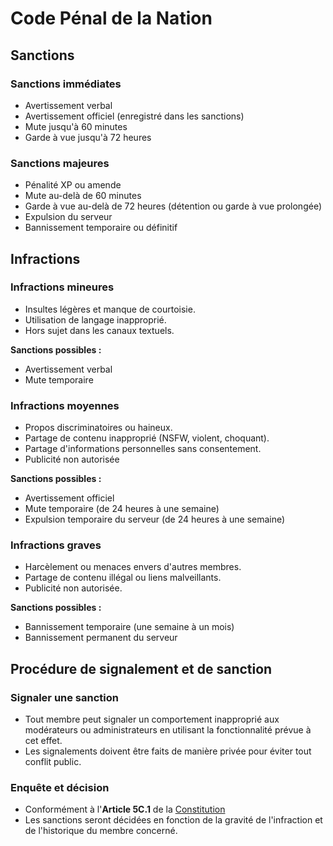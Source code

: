 # Code Pénal de la Nation

## Sanctions

### Sanctions immédiates

- Avertissement verbal
- Avertissement officiel (enregistré dans les sanctions)
- Mute jusqu'à 60 minutes
- Garde à vue jusqu'à 72 heures

### Sanctions majeures

- Pénalité XP ou amende
- Mute au-delà de 60 minutes
- Garde à vue au-delà de 72 heures (détention ou garde à vue prolongée)
- Expulsion du serveur
- Bannissement temporaire ou définitif

## Infractions

### Infractions mineures
- Insultes légères et manque de courtoisie.
- Utilisation de langage inapproprié.
- Hors sujet dans les canaux textuels.

**Sanctions possibles :**
- Avertissement verbal
- Mute temporaire

### Infractions moyennes
- Propos discriminatoires ou haineux.
- Partage de contenu inapproprié (NSFW, violent, choquant).
- Partage d'informations personnelles sans consentement.
- Publicité non autorisée

**Sanctions possibles :**
- Avertissement officiel
- Mute temporaire (de 24 heures à une semaine)
- Expulsion temporaire du serveur (de 24 heures à une semaine)

### Infractions graves
- Harcèlement ou menaces envers d'autres membres.
- Partage de contenu illégal ou liens malveillants.
- Publicité non autorisée.

**Sanctions possibles :**
- Bannissement temporaire (une semaine à un mois)
- Bannissement permanent du serveur

## Procédure de signalement et de sanction

### Signaler une sanction
- Tout membre peut signaler un comportement inapproprié aux modérateurs ou administrateurs en utilisant la fonctionnalité prévue à cet effet.
- Les signalements doivent être faits de manière privée pour éviter tout conflit public.

### Enquête et décision
- Conformément à l'**Article 5C.1** de la [Constitution](/page/constitution)
- Les sanctions seront décidées en fonction de la gravité de l'infraction et de l'historique du membre concerné.